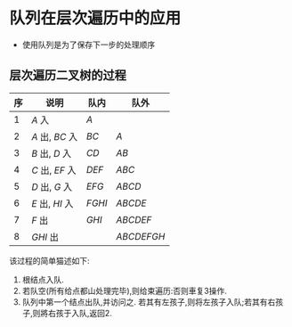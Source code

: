 # 队列在层次遍历中的应用

- 使⽤队列是为了保存下⼀步的处理顺序

## 层次遍历二叉树的过程

| 序  | 说明            | 队内   | 队外       |
| --- | --------------- | ------ | ---------- |
| 1   | _A_ 入          | _A_    |            |
| 2   | _A_ 出, _BC_ 入 | _BC_   | _A_        |
| 3   | _B_ 出, _D_ 入  | _CD_   | _AB_       |
| 4   | _C_ 出, _EF_ 入 | _DEF_  | _ABC_      |
| 5   | _D_ 出, _G_ 入  | _EFG_  | _ABCD_     |
| 6   | _E_ 出, _HI_ 入 | _FGHI_ | _ABCDE_    |
| 7   | _F_ 出          | _GHI_  | _ABCDEF_   |
| 8   | _GHI_ 出        |        | _ABCDEFGH_ |

该过程的简单猫述如下:

1. 根结点⼊队.
2. 若队空(所有给点都⼭处理完毕),则给束遍历:否则⾞复3操作.
3. 队列中第一个结点出队,并访问之. 若其有左孩子,则将左孩子⼊队;若其有右孩子,则將右孩于⼊队,返回2.
